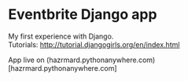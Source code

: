 # Eventbrite Django app
My first experience with Django.  
Tutorials: http://tutorial.djangogirls.org/en/index.html

App live on (hazrmard.pythonanywhere.com)[hazrmard.pythonanywhere.com]

